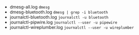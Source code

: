 * dmesg-all.log `dmesg`
* dmesg-bluetooth.log `dmesg | grep -i bluetooth`
* journalctl-bluetooth.log `journalctl -u bluetooth`
* journalctl-pipwire.log `journalctl --user -u pipewire`
* journalctl-wireplumber.log `journalctl --user -u wireplumber`

